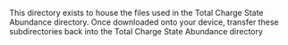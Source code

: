 This directory exists to house the files used in the Total Charge State 
Abundance directory. Once downloaded onto your device, transfer these subdirectories back into the Total Charge State Abundance directory
